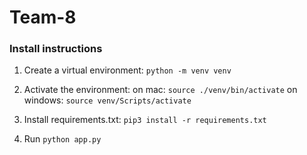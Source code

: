 # Team-8

### Install instructions

1. Create a virtual environment:
`python -m venv venv`

2. Activate the environment:
on mac: `source ./venv/bin/activate`
on windows: `source venv/Scripts/activate`

3. Install requirements.txt:
`pip3 install -r requirements.txt`

4. Run `python app.py`